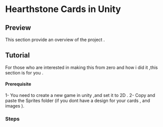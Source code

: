 # Hearthstone Cards in Unity

## Preview
This section provide an overview of the project .

## Tutorial
For those who are interested in making this from zero and how i did it ,this section is for you .
  #### Prerequisite
  1- You need to create a new game in unity ,and set it to 2D .
  2- Copy and paste the Sprites folder (if you dont have a design for your cards , and images ).
  
  ### Steps 

